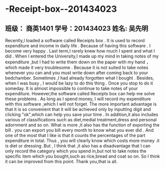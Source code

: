# -Receipt-box--201434023
  班级：  商英1401 学号：201434023   姓名:   吴先明
------
Recently,l loaded a software called Receipts box . 
It is used to record expenditure and income in daily life .
Because of having this software . I become very happy .
Last term,I rarely knew how much I spent and what I did .
When I entered the University,I made up my mind in taking notes of my expenditure ,but I had to write them down on the paper with my hand ，which made it very troublesome .
Because it is not suited to take notes whenever you can and you must write down after coming back to your bedchamber.
Sometimes ,I had already forgotten what I bought .
Besides, when I was busy , I would be lazy to do this thing .
Once you stop to do it someday. It is almost impossible to continue to take notes of your expenditure.
However,the software called Receipts box can help me solve these problems .
As long as I spend money, I will record my expenditure with this software ,which I will not forget.
The more important advantage is that it is so convenient that it will be achieved only by inputting digit and clicking "ok",which can help you save your time .
In addition,it also includes various of classifications such as diet,medial treatment,dress and personal adornment and so on.
What is more ,it also has the function of exporting the bill .
you can export you bill every month to know what you ever did .
And one of the most that I like is that it counts the percentages of the part expenditure in total.
Thus , you will clearly know which costs more money .it is diet or dressing 
.But , I think that ,it also has a disadvantage that I can only record the category which you spend in,but not to take notes the specific item which you bought,such as rice,bread and coat so on.
So I think it can be improved from this point. 
Thank you,that is all.
